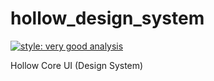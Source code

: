 # hollow_design_system

[![style: very good analysis][very_good_analysis_badge]][very_good_analysis_link]

Hollow Core UI (Design System)

[very_good_analysis_badge]: https://img.shields.io/badge/style-very_good_analysis-B22C89.svg
[very_good_analysis_link]: https://pub.dev/packages/very_good_analysis